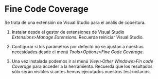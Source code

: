# Fine Code Coverage

Se trata de una extensión de Visual Studio para el anális de cobertura.

1. Instalar desde el gestor de extensiones de Visual Studio *Extensions>Manage Extensions*. Recuerda reiniciar Visual Studio. 

2. Configurar si los parámetros por defecto no se ajustan a nuestras necesidades desde el menú *Tools>Options>Fine Code Coverage*.

3. Una vez instalada podemos ir al menú *View>Other Windows>Fin code Coverage* para acceder a la herramienta. Recuerda que los resultados sólo serán visibles si antes hemos ejecutados nuestros test unitarios.


